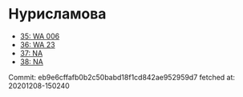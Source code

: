 # Нурисламова
- [35: WA 006](35.md)
- [36: WA 23](36.md)
- [37: NA](37.md)
- [38: NA](38.md)

Commit: eb9e6cffafb0b2c50babd18f1cd842ae952959d7
 fetched at: 20201208-150240
